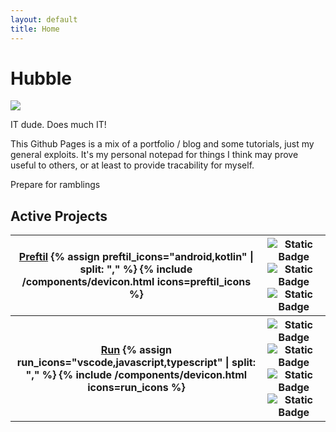 ```yaml
---
layout: default
title: Home
---
```



# Hubble

[![](https://img.shields.io/badge/Visit_repo-0)](https://github.com/HubbleCommand/HubbleCommand.github.io)

IT dude. Does much IT!

This Github Pages is a mix of a portfolio / blog and some tutorials, just my general exploits. It's my personal notepad for things I think may prove useful to others, or at least to provide tracability for myself.

Prepare for ramblings

## Active Projects

<table style="table-layout: fixed">
    <tbody>
        <tr>
            <th>
                <a href="{{ site.url }}{{ site.baseurl }}{% link _projects/preftil.md %}">Preftil</a>
                <a>
                    {% assign preftil_icons="android,kotlin" | split: "," %}
                    {% include /components/devicon.html icons=preftil_icons %}
                </a>
            </th>
            <th>
                <img alt="Static Badge" src="https://jitpack.io/v/HubbleCommand/preftils.svg">
                <img alt="Static Badge" src="https://jitpack.io/v/HubbleCommand/preftils/month.svg">
                <img alt="Static Badge" src="https://img.shields.io/github/license/HubbleCommand/preftils.svg?color=blue">
            </th>
        </tr>
        <tr>
            <th>
                <a href="{{ site.url }}{{ site.baseurl }}{% link _projects/vsc-ext-run.md %}">Run</a>
                <a>
                    {% assign run_icons="vscode,javascript,typescript" | split: "," %}
                    {% include /components/devicon.html icons=run_icons %}
                </a>
            </th>
            <th>
                <img alt="Static Badge" src="https://img.shields.io/vscode-marketplace/v/hcommand.run-runner.svg">
                <img alt="Static Badge" src="https://img.shields.io/vscode-marketplace/d/hcommand.run-runner.svg">
                <img alt="Static Badge" src="https://img.shields.io/vscode-marketplace/r/hcommand.run-runner.svg">
                <img alt="Static Badge" src="https://img.shields.io/github/license/hubblecommand/run.svg?color=blue">
            </th>
        </tr>
    </tbody>
</table>
